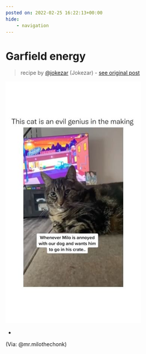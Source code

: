 ```yaml
---
posted on: 2022-02-25 16:22:13+00:00
hide:
    - navigation
---
```


# Garfield energy 

> recipe by [@jokezar](https://www.instagram.com/jokezar/) 
(Jokezar) - [see original post](https://instagram.com/p/CaaCP9qoadJ)

![](../img/jokezar_25-02-2022_1602.png)

-
(Via: @mr.milothechonk) 